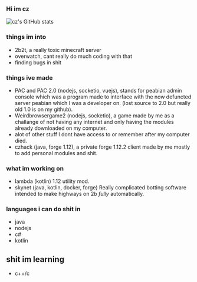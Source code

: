 ### Hi im cz

![cz's GitHub stats](https://github-readme-stats.vercel.app/api?username=czho&count_private=true&show_icons=true&theme=tokyonight&hide=stars)

### things im into

- 2b2t, a really toxic minecraft server
- overwatch, cant really do much coding with that 
- finding bugs in shit


### things ive made

- PAC and PAC 2.0 (nodejs, socketio, vuejs), stands for peabian admin console which was a program made to interface with the now defuncted server peabian which I was a developer on. (lost source to 2.0 but really old 1.0 is on my github).
- Weirdbrowsergame2 (nodejs, socketio), a game made by me as a challange of not having any internet and only having the modules already downloaded on my computer.
- alot of other stuff I dont have access to or remember after my computer died.
- czhack (java, forge 1.12), a private forge 1.12.2 client made by me mostly to add personal modules and shit.

### what im working on

- lambda (kotlin) 1.12 utility mod.  
- skynet (java, kotlin, docker, forge) Really complicated botting software intended to make highways on 2b *fully* automatically. 

### languages i can do shit in
- java
- nodejs
- c#
- kotlin


## shit im learning
- c++/c
